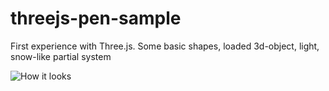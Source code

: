# threejs-pen-sample
First experience with Three.js. Some basic shapes, loaded 3d-object, light, snow-like partial system

![How it looks](https://i.imgur.com/Ucnbw80.png)
